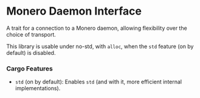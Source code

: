 # Monero Daemon Interface

A trait for a connection to a Monero daemon, allowing flexibility over the
choice of transport.

This library is usable under no-std, with `alloc`, when the `std` feature (on by
default) is disabled.

### Cargo Features

- `std` (on by default): Enables `std` (and with it, more efficient internal
  implementations).
